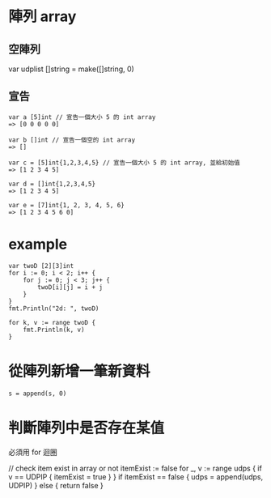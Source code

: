 # 陣列 array

## 空陣列
var udplist []string = make([]string, 0)

## 宣告

```
var a [5]int // 宣告一個大小 5 的 int array
=> [0 0 0 0 0]

var b []int // 宣告一個空的 int array
=> []

var c = [5]int{1,2,3,4,5} // 宣告一個大小 5 的 int array, 並給初始值
=> [1 2 3 4 5]

var d = []int{1,2,3,4,5}
=> [1 2 3 4 5]

var e = [7]int{1, 2, 3, 4, 5, 6}
=> [1 2 3 4 5 6 0]
```

# example 

```
var twoD [2][3]int
for i := 0; i < 2; i++ {
    for j := 0; j < 3; j++ {
        twoD[i][j] = i + j
    }
}
fmt.Println("2d: ", twoD)

for k, v := range twoD {
    fmt.Println(k, v)
}
```

# 從陣列新增一筆新資料

```
s = append(s, 0)
```

# 判斷陣列中是否存在某值

必須用 for 迴圈

// check item exist in array or not
	itemExist := false
	for _, v := range udps {
		if v == UDPIP {
			itemExist = true
		}
	}
	if itemExist == false {
		udps = append(udps, UDPIP)
	} else {
		return false
	}